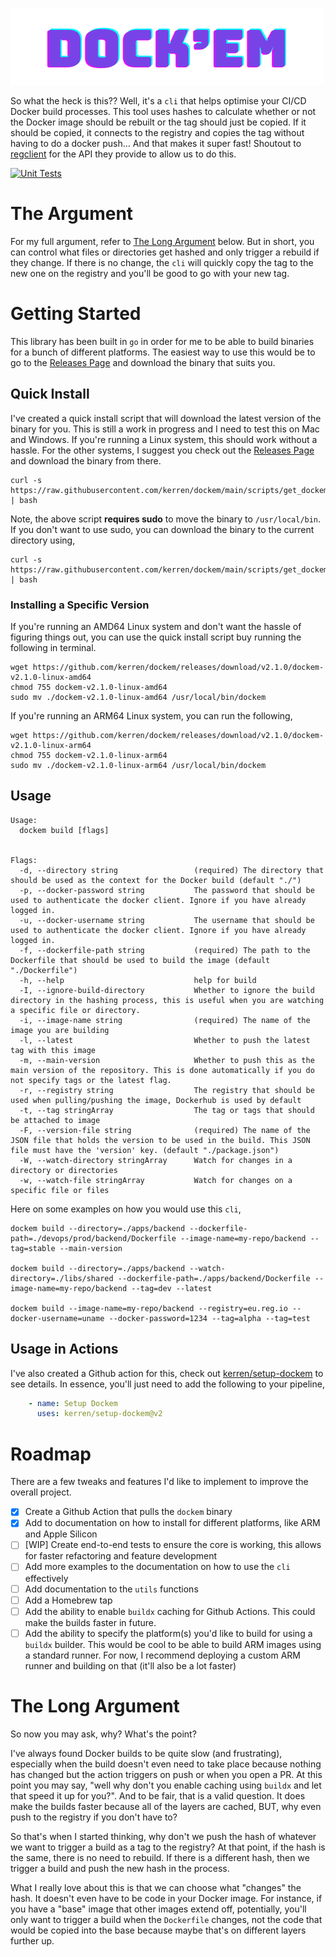 ![Dockem](docs/logo.png)

So what the heck is this?? Well, it's a `cli` that helps optimise your CI/CD Docker build processes. This tool uses hashes to calculate whether or not the Docker image should be rebuilt or the tag should just be copied. If it should be copied, it connects to the registry and copies the tag without having to do a docker push... And that makes it super fast! Shoutout to [regclient](https://github.com/regclient/regclient) for the API they provide to allow us to do this.


[![Unit Tests](https://github.com/kerren/dockem/actions/workflows/testing.yaml/badge.svg?branch=main)](https://github.com/kerren/dockem/actions/workflows/testing.yaml)


# The Argument

For my full argument, refer to [The Long Argument](#the-long-argument) below. But in short, you can control what files or directories get hashed and only trigger a rebuild if they change. If there is no change, the `cli` will quickly copy the tag to the new one on the registry and you'll be good to go with your new tag.

# Getting Started

This library has been built in `go` in order for me to be able to build binaries for a bunch of different platforms. The easiest way to use this would be to go to the [Releases Page](https://github.com/kerren/dockem/releases) and download the binary that suits you.

## Quick Install

I've created a quick install script that will download the latest version of the binary for you. This is still a work in progress and I need to test this on Mac and Windows. If you're running a Linux system, this should work without a hassle. For the other systems, I suggest you check out the [Releases Page](https://github.com/kerren/dockem/releases) and download the binary from there.

```shell
curl -s https://raw.githubusercontent.com/kerren/dockem/main/scripts/get_dockem.sh | bash
```

Note, the above script **requires sudo** to move the binary to `/usr/local/bin`. If you don't want to use sudo, you can download the binary to the current directory using,

```shell
curl -s https://raw.githubusercontent.com/kerren/dockem/main/scripts/get_dockem_local.sh | bash
```

### Installing a Specific Version
If you're running an AMD64 Linux system and don't want the hassle of figuring things out, you can use the quick install script buy running the following in terminal.

```shell
wget https://github.com/kerren/dockem/releases/download/v2.1.0/dockem-v2.1.0-linux-amd64
chmod 755 dockem-v2.1.0-linux-amd64
sudo mv ./dockem-v2.1.0-linux-amd64 /usr/local/bin/dockem
```

If you're running an ARM64 Linux system, you can run the following,
```shell
wget https://github.com/kerren/dockem/releases/download/v2.1.0/dockem-v2.1.0-linux-arm64
chmod 755 dockem-v2.1.0-linux-arm64
sudo mv ./dockem-v2.1.0-linux-arm64 /usr/local/bin/dockem
```

## Usage

```
Usage:
  dockem build [flags]


Flags:
  -d, --directory string                 (required) The directory that should be used as the context for the Docker build (default "./")
  -p, --docker-password string           The password that should be used to authenticate the docker client. Ignore if you have already logged in.
  -u, --docker-username string           The username that should be used to authenticate the docker client. Ignore if you have already logged in.
  -f, --dockerfile-path string           (required) The path to the Dockerfile that should be used to build the image (default "./Dockerfile")
  -h, --help                             help for build
  -I, --ignore-build-directory           Whether to ignore the build directory in the hashing process, this is useful when you are watching a specific file or directory.
  -i, --image-name string                (required) The name of the image you are building
  -l, --latest                           Whether to push the latest tag with this image
  -m, --main-version                     Whether to push this as the main version of the repository. This is done automatically if you do not specify tags or the latest flag.
  -r, --registry string                  The registry that should be used when pulling/pushing the image, Dockerhub is used by default
  -t, --tag stringArray                  The tag or tags that should be attached to image
  -F, --version-file string              (required) The name of the JSON file that holds the version to be used in the build. This JSON file must have the 'version' key. (default "./package.json")
  -W, --watch-directory stringArray      Watch for changes in a directory or directories
  -w, --watch-file stringArray           Watch for changes on a specific file or files

```

Here on some examples on how you would use this `cli`,

```shell
dockem build --directory=./apps/backend --dockerfile-path=./devops/prod/backend/Dockerfile --image-name=my-repo/backend --tag=stable --main-version

dockem build --directory=./apps/backend --watch-directory=./libs/shared --dockerfile-path=./apps/backend/Dockerfile --image-name=my-repo/backend --tag=dev --latest

dockem build --image-name=my-repo/backend --registry=eu.reg.io --docker-username=uname --docker-password=1234 --tag=alpha --tag=test
```

## Usage in Actions

I've also created a Github action for this, check out [kerren/setup-dockem](https://github.com/kerren/setup-dockem) to see details. In essence, you'll just need to add the following to your pipeline,

```yaml
    - name: Setup Dockem
      uses: kerren/setup-dockem@v2
```

# Roadmap
There are a few tweaks and features I'd like to implement to improve the overall project.

 - [x] Create a Github Action that pulls the `dockem` binary
 - [x] Add to documentation on how to install for different platforms, like ARM and Apple Silicon
 - [ ] [WIP] Create end-to-end tests to ensure the core is working, this allows for faster refactoring and feature development
 - [ ] Add more examples to the documentation on how to use the `cli` effectively
 - [ ] Add documentation to the `utils` functions
 - [ ] Add a Homebrew tap
 - [ ] Add the ability to enable `buildx` caching for Github Actions. This could make the builds faster in future.
 - [ ] Add the ability to specify the platform(s) you'd like to build for using a `buildx` builder. This would be cool to be able to build ARM images using a standard runner. For now, I recommend deploying a custom ARM runner and building on that (it'll also be a lot faster)

# The Long Argument
So now you may ask, why? What's the point?

I've always found Docker builds to be quite slow (and frustrating), especially when the build doesn't even need to take place because nothing has changed but the action triggers on push or when you open a PR. At this point you may say, "well why don't you enable caching using `buildx` and let that speed it up for you?". And to be fair, that is a valid question. It does make the builds faster because all of the layers are cached, BUT, why even push to the registry if you don't have to?

So that's when I started thinking, why don't we push the hash of whatever we want to trigger a build as a tag to the registry? At that point, if the hash is the same, there is no need to rebuild. If there is a different hash, then we trigger a build and push the new hash in the process.

What I really love about this is that we can choose what "changes" the hash. It doesn't even have to be code in your Docker image. For instance, if you have a "base" image that other images extend off, potentially, you'll only want to trigger a build when the `Dockerfile` changes, not the code that would be copied into the base because maybe that's on different layers further up.





